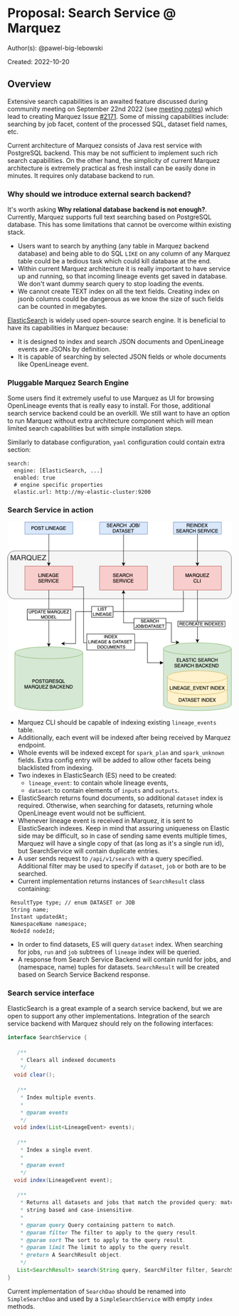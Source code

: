 # Proposal: Search Service @ Marquez

Author(s): @pawel-big-lebowski

Created: 2022-10-20

## Overview

Extensive search capabilities is an awaited feature discussed during community meeting on September 22nd 2022 
(see [meeting notes](https://wiki.lfaidata.foundation/pages/viewpage.action?pageId=18481442#MarquezCommunityMeetings&Calendar-Discussiontopics))
which lead to creating Marquez Issue [#2171](https://github.com/MarquezProject/marquez/issues/2171]).
Some of missing capabilities include: searching by job facet, content of the processed SQL, dataset field names, etc.

Current architecture of Marquez consists of Java rest service with PostgreSQL backend. This may be not sufficient
to implement such rich search capabilities. On the other hand, the simplicity of current Marquez architecture is 
extremely practical as fresh install can be easily done in minutes. It requires only database backend to run. 

### Why should we introduce external search backend?

It's worth asking **Why relational database backend is not enough?**. Currently, Marquez supports full text searching 
based on PostgreSQL database. This has some limitations that cannot be overcome within existing stack.

 * Users want to search by anything (any table in Marquez backend database) and being able to do SQL 
`LIKE` on any column of any Marquez table could be a tedious task which could kill database at the end. 
 * Within current Marquez architecture it is really important to have service up and running, so that incoming lineage
events get saved in database. We don't want dummy search query to stop loading the events.
 * We cannot create TEXT index on all the text fields. Creating index on jsonb columns could be dangerous as we know the 
size of such fields can be counted in megabytes. 

[ElasticSearch](https://www.elastic.co) is widely used open-source search engine. 
It is beneficial to have its capabilities in Marquez because:
 * It is designed to index and search JSON documents and OpenLineage events are JSONs by definition. 
 * It is capable of searching by selected JSON fields or whole documents like OpenLineage event.
 
### Pluggable Marquez Search Engine

Some users find it extremely useful to use Marquez as UI for browsing OpenLineage events that is really 
easy to install. For those, additional search service backend could be an overkill. 
We still want to have an option to run Marquez without extra architecture component 
which will mean limited search capabilities but with simple installation steps.

Similarly to database configuration, `yaml` configuration could contain extra section:
```
search:
  engine: [ElasticSearch, ...]
  enabled: true
  # engine specific properties
  elastic.url: http://my-elastic-cluster:9200
```

### Search Service in action

<p align="center">
  <img src="./assets/images/search_service_architecture.png" />
</p>

 * Marquez CLI should be capable of indexing existing `lineage_events` table.
 * Additionally, each event will be indexed after being received by Marquez endpoint. 
 * Whole events will be indexed except for `spark_plan` and `spark_unknown` fields. Extra config entry will be added to allow other facets being blacklisted from indexing.
 * Two indexes in ElasticSearch (ES) need to be created:
   * `lineage_event`: to contain whole lineage events,
   * `dataset`: to contain elements of `inputs` and `outputs`.
 * ElasticSearch returns found documents, so additional `dataset` index is required. Otherwise, when searching for 
datasets, returning whole OpenLineage event would not be sufficient.
 * Whenever lineage event is received in Marquez, it is sent to ElasticSearch indexes. Keep in mind that assuring uniqueness on
Elastic side may be difficult, so in case of sending same events multiple times, Marquez will have a single copy of that (as long
as it's a single run id), but SearchService will contain duplicate entries.
 * A user sends request to `/api/v1/search` with a query specified. Additional filter may be used to specify if `dataset`, `job` or both are to be searched. 
 * Current implementation returns instances of `SearchResult` class containing:
 ```
  ResultType type; // enum DATASET or JOB
  String name;
  Instant updatedAt;
  NamespaceName namespace;
  NodeId nodeId;
```
 * In order to find datasets, ES will query `dataset` index. When searching for jobs, `run` and `job` subtrees of `lineage` index will be queried. 
 * A response from Search Service Backend will contain runId for jobs, and (namespace, name) tuples for datasets. `SearchResult` will
be created based on Search Service Backend response. 

### Search service interface

ElasticSearch is a great example of a search service backend, but we are open to support any other 
implementations. Integration of the search service backend with Marquez should rely on the following interfaces: 

```java
interface SearchService {

   /**
    * Clears all indexed documents
    */
  void clear();

   /**
    * Index multiple events.
    * 
    * @param events
    */
  void index(List<LineageEvent> events);

   /**
    * Index a single event. 
    * 
    * @param event
    */
  void index(LineageEvent event);

   /**
    * Returns all datasets and jobs that match the provided query; matching of datasets and jobs are
    * string based and case-insensitive.
    *
    * @param query Query containing pattern to match.
    * @param filter The filter to apply to the query result.
    * @param sort The sort to apply to the query result.
    * @param limit The limit to apply to the query result.
    * @return A SearchResult object.
    */
   List<SearchResult> search(String query, SearchFilter filter, SearchSort sort, int limit);
}
``` 

Current implementation of `SearchDao` should be renamed into `SimpleSearchDao` and used by a `SimpleSearchService` 
with empty `index` methods. 
